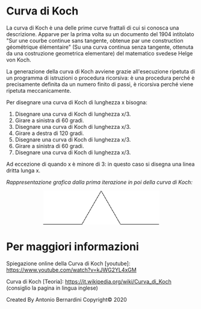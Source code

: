 # Curva di Koch
La curva di Koch è una delle prime curve frattali di cui si conosca una descrizione. Apparve per la prima volta su un documento del 1904 intitolato "Sur une courbe continue sans tangente, obtenue par une construction géométrique élémentaire" (Su una curva continua senza tangente, ottenuta da una costruzione geometrica elementare) del matematico svedese Helge von Koch.

La generazione della curva di Koch avviene grazie all'esecuzione ripetuta di un programma di istruzioni o procedura ricorsiva: è una procedura perché è precisamente definita da un numero finito di passi, è ricorsiva perché viene ripetuta meccanicamente. 

Per disegnare una curva di Koch di lunghezza x bisogna:

1) Disegnare una curva di Koch di lunghezza x/3.
2) Girare a sinistra di 60 gradi.
3) Disegnare una curva di Koch di lunghezza x/3.
4) Girare a destra di 120 gradi.
5) Disegnare una curva di Koch di lunghezza x/3.
6) Girare a sinistra di 60 gradi.
7) Disegnare una curva di Koch di lunghezza x/3.

Ad eccezione di quando x è minore di 3: in questo caso si disegna una linea dritta lunga x.

_Rappresentazione grafica dalla prima iterazione in poi della curva di Koch:_

<p align="center">
  <img src="gif/Koch_anime.gif">
</p>

# Per maggiori informazioni
Spiegazione online della Curva di Koch [youtube]: https://www.youtube.com/watch?v=kJWG2YL4xGM

Curva di Koch [Teoria]: https://it.wikipedia.org/wiki/Curva_di_Koch (consiglio la pagina in lingua inglese)

Created By Antonio Bernardini Copyright© 2020
